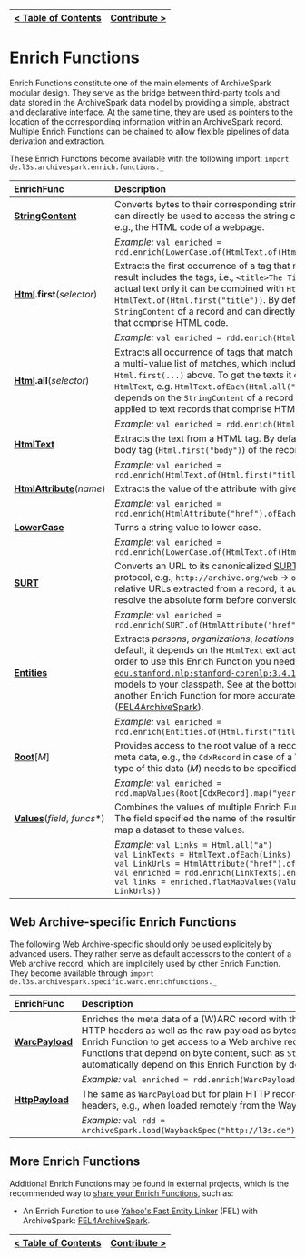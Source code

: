 [< Table of Contents](README.md) | [Contribute >](Contribute.md)
:---|---:

# Enrich Functions

Enrich Functions constitute one of the main elements of ArchiveSpark modular design.
They serve as the bridge between third-party tools and data stored in the ArchiveSpark data model by providing a simple, abstract and declarative interface.
At the same time, they are used as pointers to the location of the corresponding information within an ArchiveSpark record.
Multiple Enrich Functions can be chained to allow flexible pipelines of data derivation and extraction.

These Enrich Functions become available with the following import: `import de.l3s.archivespark.enrich.functions._`

EnrichFunc | Description
:-------|:--- 
**[StringContent](../src/main/scala/de/l3s/archivespark/enrich/functions/StringContent.scala)** | Converts bytes to their corresponding string representation. This can directly be used to access the string content of a text record, e.g., the HTML code of a webpage.
&nbsp; | *Example:* `val enriched = rdd.enrich(LowerCase.of(HtmlText.of(Html.first("title")))` 
**[Html](../src/main/scala/de/l3s/archivespark/enrich/functions/Html.scala).first**(*selector*) | Extracts the first occurrence of a tag that matches the selector. The result includes the tags, i.e., `<title>The Title</title>`. To get the actual text only it can be combined with `HtmlText`, e.g., `HtmlText.of(Html.first("title"))`. By default, it depends on the `StringContent` of a record and can directly be applied to text records that comprise HTML code.
&nbsp; | *Example:* `val enriched = rdd.enrich(Html.first("title"))` 
**[Html](../src/main/scala/de/l3s/archivespark/enrich/functions/Html.scala).all**(*selector*) | Extracts all occurrence of tags that match the selector. The result is a multi-value list of matches, which includes the tag as shown for `Html.first(...)` above. To get the texts it can be combined with `HtmlText`, e.g. `HtmlText.ofEach(Html.all("a"))`. By default, it depends on the `StringContent` of a record and can directly be applied to text records that comprise HTML code.  
&nbsp; | *Example:* `val enriched = rdd.enrich(Html.all("a"))` 
**[HtmlText](../src/main/scala/de/l3s/archivespark/enrich/functions/HtmlText.scala)** | Extracts the text from a HTML tag.  By default, it depends on the body tag (`Html.first("body")`) of the record it is applied to.
&nbsp; | *Example:* `val enriched = rdd.enrich(HtmlText.of(Html.first("title"))` 
**[HtmlAttribute](../src/main/scala/de/l3s/archivespark/enrich/functions/HtmlAttribute.scala)**(*name*) | Extracts the value of the attribute with given name from a HTML tag.
&nbsp; | *Example:* `val enriched = rdd.enrich(HtmlAttribute("href").ofEach(Html.all("a"))` 
**[LowerCase](../src/main/scala/de/l3s/archivespark/enrich/functions/LowerCase.scala)** | Turns a string value to lower case.
&nbsp; | *Example:* `val enriched = rdd.enrich(LowerCase.of(HtmlText.of(Html.first("title")))` 
**[SURT](../src/main/scala/de/l3s/archivespark/enrich/functions/SURT.scala)** | Converts an URL to its canonicalized [SURT form](http://crawler.archive.org/articles/user_manual/glossary.html#surt) without the protocol, e.g., `http://archive.org/web` -> `org,archive)/web`. For relative URLs extracted from a record, it automatically attempts to resolve the absolute form before conversion.
&nbsp; | *Example:* `val enriched = rdd.enrich(SURT.of(HtmlAttribute("href").ofEach(Html.all("a")))` 
**[Entities](../src/main/scala/de/l3s/archivespark/enrich/functions/Entities.scala)** | Extracts *persons*, *organizations*, *locations* and *dates* from text. By default, it depends on the `HtmlText` extracted from a webpage. In order to use this Enrich Function you need to add [`edu.stanford.nlp:stanford-corenlp:3.4.1`](http://central.maven.org/maven2/edu/stanford/nlp/stanford-corenlp/3.4.1/) with corresponding models to your classpath. See at the bottom of this article for another Enrich Function for more accurate Entity Linking ([FEL4ArchiveSpark](https://github.com/helgeho/FEL4ArchiveSpark)).
&nbsp; | *Example:* `val enriched = rdd.enrich(Entities.of(Html.first("title")))`
**[Root](../src/main/scala/de/l3s/archivespark/enrich/functions/Root.scala)**[*M*] | Provides access to the root value of a record. This is commonly the meta data, e.g., the `CdxRecord` in case of a Web archive record. The type of this data (*M*) needs to be specified.
&nbsp; | *Example:* `val enriched = rdd.mapValues(Root[CdxRecord].map("year")(_.timestamp.take(4)))`  
**[Values](../src/main/scala/de/l3s/archivespark/enrich/functions/Values.scala)**(*field*, *funcs**) | Combines the values of multiple Enrich Functions to a single array. The field specified the name of the resulting value. This is helpful to map a dataset to these values.
&nbsp; | *Example:* `val Links = Html.all("a")`<br>`val LinkTexts = HtmlText.ofEach(Links)`<br>`val LinkUrls = HtmlAttribute("href").ofEach(Links)`<br>`val enriched = rdd.enrich(LinkTexts).enrich(LinkUrls)`<br>`val links = enriched.flatMapValues(Values("links", LinkTexts, LinkUrls))`

## Web Archive-specific Enrich Functions

The following Web Archive-specific should only be used explicitely by advanced users. They rather serve as default accessors to the content of a Web archive record, which are implicitely used by other Enrich Function. They become available through `import de.l3s.archivespark.specific.warc.enrichfunctions._`

EnrichFunc | Description
:-------|:--- 
**[WarcPayload](../src/main/scala/de/l3s/archivespark/specific/warc/enrichfunctions/WarcPayload.scala)** | Enriches the meta data of a (W)ARC record with the WARC headers, HTTP headers as well as the raw payload as bytes. This is the default Enrich Function to get access to a Web archive record, i.e., all Enrich Functions that depend on byte content, such as `StringContent` automatically depend on this Enrich Function by default.
&nbsp; | *Example:* `val enriched = rdd.enrich(WarcPayload)` 
**[HttpPayload](../src/main/scala/de/l3s/archivespark/specific/warc/enrichfunctions/HttpPayload.scala)** | The same as `WarcPayload` but for plain HTTP records without WARC headers, e.g., when loaded remotely from the Wayback Machine. 
&nbsp; | *Example:* `val rdd = ArchiveSpark.load(WaybackSpec("http://l3s.de")).enrich(HttpPayload)`

## More Enrich Functions

Additional Enrich Functions may be found in external projects, which is the recommended way to [share your Enrich Functions](Dev_EnrichFuncs.md), such as:

* An Enrich Function to use [Yahoo's Fast Entity Linker](https://github.com/yahoo/FEL) (FEL) with ArchiveSpark: [FEL4ArchiveSpark](https://github.com/helgeho/FEL4ArchiveSpark).

[< Table of Contents](README.md) | [Contribute >](Contribute.md)
:---|---: 